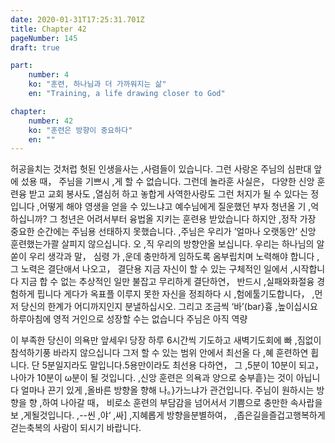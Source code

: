 ```yaml
---
date: 2020-01-31T17:25:31.701Z
title: Chapter 42
pageNumber: 145
draft: true

part:
    number: 4
    ko: "훈련, 하나님과 더 가까워지는 삶"
    en: "Training, a life drawing closer to God"

chapter:
    number: 42
    ko: "훈련은 방향이 중요하다"
    en: ""
---
```

허공을치는 것처럽 헛된 인생을사는 ,사렴들이 있습니다. 그런 사랑온 주님의 심판대 앞에 섰용 때， 주님을 기쁘시 ,게 할 수 없습니다. 그런데 놀라훈 사실은， 다양한 신앙 훈련융 받고 교회 봉사도 ,열심허 하고 놓합게 사역한사랑도 그런 처지가 될 수 있다는 정입니다 ,어떻게 해야 영생을 얻을 수 있느냐고 예수님에게 질운했던 부자 청년올 기 ,억하십니까? 그 청년은 어려서부터 융법올 지키는 훈련용 받았습니다 하지안 ,정작 가장 중요한 순간에는 주님용 선태하지 못했습니다. ,주님은 우리가 ’얼마나 오랫동안’ 신앙 훈련했는가콸 살피지 않으십니다. 오 ,직 우리의 방향안올 보십니다. 우리는 하나님의 알쏟이 우리 생각과 말， 심령 가 ,운데 충만하게 임하도록 옴부립치며 노력해야 합니다 ,그 노력은 결단애서 나오고， 결단용 지금 자신이 할 수 있는 구체적인 일에서 ,시작합니다 지금 합 수 없는 추상적인 일만 불잡고 무리하게 결단하연， 반드시 ,실패와화절융 경험하게 핍니다 게다가 옥표플 이루지 못한 자신을 정죄하다 시 ,험에툴기도합니다， ,먼저 당신의 한계가 어디까지인지 분낼하십시오. 그리고 조금씩 ‘바’(bar}흉 ,높이십시요 하루아침에 영적 거인으로 성장할 수는 없습니다 주님은 아직 역량

이 부족한 당신이 의욕만 앞세우l 당장 하루 6시간씩 기도하고 새벽기도회에 빠 ,짐없이 참석하기풍 바라지 않으십니다 그저 할 수 있는 범위 안에서 최선올 다 ,혜 훈련하연 휩니다. 단 5분일지라도 말입니다.5용만이라도 최선용 다하연， 그 ,5분이 10분이 되고， 나아가 10분이 ω분이 될 것입니다. ,신앙 훈련은 의욕과 양으로 숭부흩}는 것이 아닙니다 얼마나 끈기 있게 ,올바른 방향올 향해 나。}가느냐가 관건입니다. 주님이 원하시는 방향을 향 ,하여 나아갈 때， 비로소 훈련의 부담감을 넘어서서 기쁨으로 충만한 속사랍을 보 ,게될것입니다. ,--씬 ,야‘ ,싸] ,지혜롭게 방향을분별하여， ,좁은길을즐겁고행복하게 걷는축복의 사람이 되시기 바랍니다.
